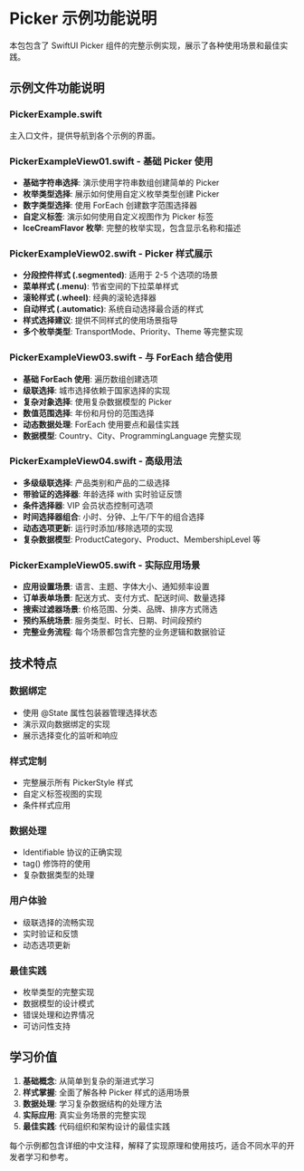 # Picker 示例功能说明

本包包含了 SwiftUI Picker 组件的完整示例实现，展示了各种使用场景和最佳实践。

## 示例文件功能说明

### PickerExample.swift

主入口文件，提供导航到各个示例的界面。

### PickerExampleView01.swift - 基础 Picker 使用

- **基础字符串选择**: 演示使用字符串数组创建简单的 Picker
- **枚举类型选择**: 展示如何使用自定义枚举类型创建 Picker
- **数字类型选择**: 使用 ForEach 创建数字范围选择器
- **自定义标签**: 演示如何使用自定义视图作为 Picker 标签
- **IceCreamFlavor 枚举**: 完整的枚举实现，包含显示名称和描述

### PickerExampleView02.swift - Picker 样式展示

- **分段控件样式 (.segmented)**: 适用于 2-5 个选项的场景
- **菜单样式 (.menu)**: 节省空间的下拉菜单样式
- **滚轮样式 (.wheel)**: 经典的滚轮选择器
- **自动样式 (.automatic)**: 系统自动选择最合适的样式
- **样式选择建议**: 提供不同样式的使用场景指导
- **多个枚举类型**: TransportMode、Priority、Theme 等完整实现

### PickerExampleView03.swift - 与 ForEach 结合使用

- **基础 ForEach 使用**: 遍历数组创建选项
- **级联选择**: 城市选择依赖于国家选择的实现
- **复杂对象选择**: 使用复杂数据模型的 Picker
- **数值范围选择**: 年份和月份的范围选择
- **动态数据处理**: ForEach 使用要点和最佳实践
- **数据模型**: Country、City、ProgrammingLanguage 完整实现

### PickerExampleView04.swift - 高级用法

- **多级级联选择**: 产品类别和产品的二级选择
- **带验证的选择器**: 年龄选择 with 实时验证反馈
- **条件选择器**: VIP 会员状态控制可选项
- **时间选择器组合**: 小时、分钟、上午/下午的组合选择
- **动态选项更新**: 运行时添加/移除选项的实现
- **复杂数据模型**: ProductCategory、Product、MembershipLevel 等

### PickerExampleView05.swift - 实际应用场景

- **应用设置场景**: 语言、主题、字体大小、通知频率设置
- **订单表单场景**: 配送方式、支付方式、配送时间、数量选择
- **搜索过滤器场景**: 价格范围、分类、品牌、排序方式筛选
- **预约系统场景**: 服务类型、时长、日期、时间段预约
- **完整业务流程**: 每个场景都包含完整的业务逻辑和数据验证

## 技术特点

### 数据绑定

- 使用 @State 属性包装器管理选择状态
- 演示双向数据绑定的实现
- 展示选择变化的监听和响应

### 样式定制

- 完整展示所有 PickerStyle 样式
- 自定义标签视图的实现
- 条件样式应用

### 数据处理

- Identifiable 协议的正确实现
- tag() 修饰符的使用
- 复杂数据类型的处理

### 用户体验

- 级联选择的流畅实现
- 实时验证和反馈
- 动态选项更新

### 最佳实践

- 枚举类型的完整实现
- 数据模型的设计模式
- 错误处理和边界情况
- 可访问性支持

## 学习价值

1. **基础概念**: 从简单到复杂的渐进式学习
2. **样式掌握**: 全面了解各种 Picker 样式的适用场景
3. **数据处理**: 学习复杂数据结构的处理方法
4. **实际应用**: 真实业务场景的完整实现
5. **最佳实践**: 代码组织和架构设计的最佳实践

每个示例都包含详细的中文注释，解释了实现原理和使用技巧，适合不同水平的开发者学习和参考。
